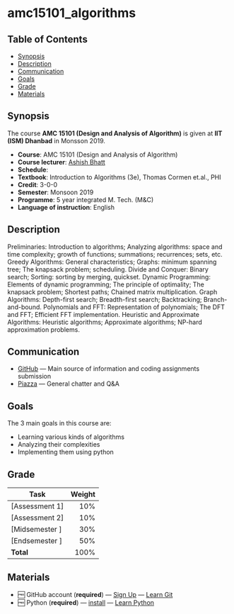 # amc15101_algorithms
<!--lint disable no-html-->

## Table of Contents

*   [Synopsis](#synopsis)
*   [Description](#description)
*   [Communication](#communication)
*   [Goals](#goals)
*   [Grade](#grade)
*   [Materials](#materials)

## Synopsis

The course **AMC 15101 (Design and Analysis of  Algorithm)** is given at **IIT (ISM) Dhanbad** in Monsson 2019.

*   **Course**: AMC 15101 (Design and Analysis of  Algorithm)
*   **Course lecturer**: [Ashish Bhatt][ashish-mail]
*   **Schedule**: 
*   **Textbook**: Introduction to Algorithms (3e), Thomas Cormen et.al., PHI
*   **Credit**: 3-0-0
*   **Semester**: Monsoon 2019
*   **Programme**: 5 year integrated M. Tech. (M&C)
*   **Language of instruction**: English

## Description

Preliminaries: Introduction to algorithms; Analyzing algorithms: space and time complexity; growth  of  functions;  summations;  recurrences;  sets,  etc.  Greedy  Algorithms:  General characteristics; Graphs: minimum spanning tree; The knapsack problem; scheduling. Divide and Conquer: Binary search; Sorting: sorting by merging, quickset. Dynamic Programming: Elements  of  dynamic  programming;  The  principle  of  optimality;  The  knapsack  problem; Shortest   paths;   Chained   matrix   multiplication.   Graph   Algorithms:   Depth-first   search; Breadth-first search; Backtracking; Branch-and-bound. Polynomials and FFT: Representation of polynomials; The DFT and FFT; Efficient FFT implementation. Heuristic and  Approximate  Algorithms:  Heuristic  algorithms;  Approximate  algorithms;  NP-hard approximation problems.

## Communication

*   [GitHub][home]
    — Main source of information and coding assignments submission
*   [Piazza][piazza]
    — General chatter and Q&A

## Goals

The 3 main goals in this course are:

*   Learning various kinds of algorithms
*   Analyzing their complexities
*   Implementing them using python

## Grade

| Task                        | Weight |
| --------------------------- | -----: |
| [Assessment 1]              |    10% |
| [Assessment 2]              |    10% |
| [Midsemester ]              |    30% |
| [Endsemester ]              |    50% |
| **Total**                   |   100% |

## Materials

*   🆓 GitHub account (**required**)
    — [Sign Up](https://help.github.com/articles/signing-up-for-a-new-github-account/)
    — [Learn Git](https://www.codecademy.com/learn/learn-git)
*   🆓 Python (**required**)
    — [install](https://docs.anaconda.com/anaconda/install/linux/)
    — [Learn Python](https://www.codecademy.com/learn/learn-python)


[home]: https://github.com/bhattah/amc15101_algorithms

[ashish-mail]: mailto:ashishbhatt@iitism.ac.in?subject=AMC15101_Algorithims:%20

[a1]: assessment-1

[a2]: assessment-2

[piazza]: piazza.com
